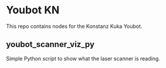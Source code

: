 # Youbot KN

This repo contains nodes for the Konstanz Kuka Youbot.

## youbot_scanner_viz_py

Simple Python script to show what the laser scanner is reading.


